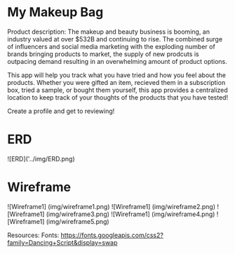 <h1> My Makeup Bag </h1>

Product description: 
The makeup and beauty business is booming, an industry valued at over $532B and continuing to rise. 
The combined surge of influencers and social media marketing with the exploding number of brands bringing products to market, the supply of new prodcuts is outpacing demand resulting in an overwhelming amount of product options. 

This app will help you track what you have tried and how you feel about the products. Whether you were gifted an
item, recieved them in a subscription box, tried a sample, or bought them yourself, this app provides a centralized
location to keep track of your thoughts of the products that you have tested! 

Create a profile and get to reviewing! 

<h1> ERD </h1>
![ERD]('../img/ERD.png)

<h1> Wireframe </h1>
![Wireframe1] (img/wireframe1.png)
![Wireframe1] (img/wireframe2.png)
![Wireframe1] (img/wireframe3.png)
![Wireframe1] (img/wireframe4.png)
![Wireframe1] (img/wireframe5.png)



Resources:
Fonts: https://fonts.googleapis.com/css2?family=Dancing+Script&display=swap
